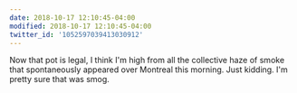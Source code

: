 ```yaml
---
date: 2018-10-17 12:10:45-04:00
modified: 2018-10-17 12:10:45-04:00
twitter_id: '1052597039413030912'
---
```


  Now that pot is legal, I think I'm high from all the collective haze of smoke that spontaneously appeared over Montreal this morning.    Just kidding. I'm pretty sure that was smog.